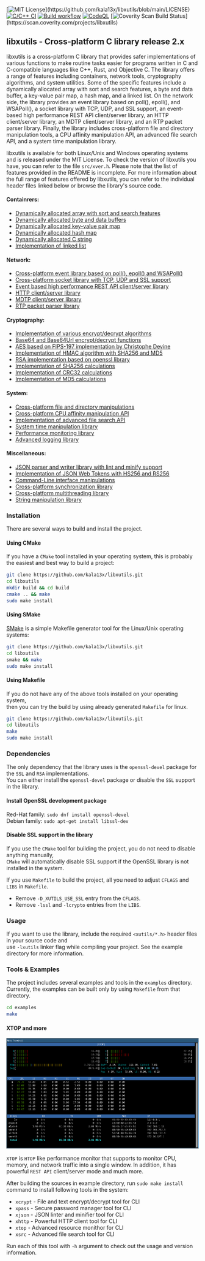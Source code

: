 [![MIT License](https://img.shields.io/badge/License-MIT-brightgreen.svg?)](https://github.com/kala13x/libxutils/blob/main/LICENSE)
[![C/C++ CI](https://github.com/kala13x/libxutils/actions/workflows/make.yml/badge.svg)](https://github.com/kala13x/libxutils/actions/workflows/make.yml)
[![Build workflow](https://github.com/kala13x/libxutils/actions/workflows/build_libxutils.yml/badge.svg)](https://github.com/kala13x/libxutils/actions)
[![CodeQL](https://github.com/kala13x/libxutils/actions/workflows/codeql.yml/badge.svg)](https://github.com/kala13x/libxutils/actions/workflows/codeql.yml)
[![Coverity Scan Build Status](https://scan.coverity.com/projects/25173/badge.svg?)](https://scan.coverity.com/projects/libxutils)

## libxutils - Cross-platform C library release 2.x

libxutils is a cross-platform C library that provides safer implementations of various functions to make routine tasks easier for programs written in C and C-compatible languages like C++, Rust, and Objective C. The library offers a range of features including containers, network tools, cryptography algorithms, and system utilities. Some of the specific features include a dynamically allocated array with sort and search features, a byte and data buffer, a key-value pair map, a hash map, and a linked list. On the network side, the library provides an event library based on poll(), epoll(), and WSAPoll(), a socket library with TCP, UDP, and SSL support, an event-based high performance REST API client/server library, an HTTP client/server library, an MDTP client/server library, and an RTP packet parser library. Finally, the library includes cross-platform file and directory manipulation tools, a CPU affinity manipulation API, an advanced file search API, and a system time manipulation library.

libxutils is available for both Linux/Unix and Windows operating systems and is released under the MIT License. To check the version of libxutils you have, you can refer to the file `src/xver.h`. Please note that the list of features provided in the README is incomplete. For more information about the full range of features offered by libxutils, you can refer to the individual header files linked below or browse the library's source code.

#### Containrers:
- [Dynamically allocated array with sort and search features](https://github.com/kala13x/libxutils/blob/main/src/data/array.h)
- [Dynamically allocated byte and data buffers](https://github.com/kala13x/libxutils/blob/main/src/data/xbuf.h)
- [Dynamically allocated key-value pair map](https://github.com/kala13x/libxutils/blob/main/src/data/map.h)
- [Dynamically allocated hash map](https://github.com/kala13x/libxutils/blob/main/src/data/hash.h)
- [Dynamically allocated C string](https://github.com/kala13x/libxutils/blob/main/src/data/xstr.h)
- [Implementation of linked list](https://github.com/kala13x/libxutils/blob/main/src/data/list.h)

#### Network:
- [Cross-platform event library based on poll(), epoll() and WSAPoll()](https://github.com/kala13x/libxutils/blob/main/src/net/event.h)
- [Cross-platform socket library with TCP, UDP and SSL support](https://github.com/kala13x/libxutils/blob/main/src/net/sock.h)
- [Event based high performance REST API client/server library](https://github.com/kala13x/libxutils/blob/main/src/net/api.h)
- [HTTP client/server library](https://github.com/kala13x/libxutils/blob/main/src/net/http.h)
- [MDTP client/server library](https://github.com/kala13x/libxutils/blob/main/src/net/mdtp.h)
- [RTP packet parser library](https://github.com/kala13x/libxutils/blob/main/src/net/rtp.h)

#### Cryptography:
- [Implementation of various encrypt/decrypt algorithms](https://github.com/kala13x/libxutils/blob/main/src/crypt/crypt.h)
- [Base64 and Base64Url encrypt/decrypt functions](https://github.com/kala13x/libxutils/blob/main/src/crypt/base64.h)
- [AES based on FIPS-197 implementation by Christophe Devine](https://github.com/kala13x/libxutils/blob/main/src/crypt/aes.h)
- [Implementation of HMAC algorithm with SHA256 and MD5](https://github.com/kala13x/libxutils/blob/main/src/crypt/hmac.h)
- [RSA implementation based on openssl library](https://github.com/kala13x/libxutils/blob/main/src/crypt/rsa.h)
- [Implementation of SHA256 calculations](https://github.com/kala13x/libxutils/blob/main/src/crypt/sha256.h)
- [Implementation of CRC32 calculations](https://github.com/kala13x/libxutils/blob/main/src/crypt/crc32.h)
- [Implementation of MD5 calculations](https://github.com/kala13x/libxutils/blob/main/src/crypt/md5.h)

#### System:
- [Cross-platform file and directory manipulations](https://github.com/kala13x/libxutils/blob/main/src/sys/xfs.h)
- [Cross-platform CPU affinity manipulation API](https://github.com/kala13x/libxutils/blob/main/src/sys/xcpu.h)
- [Implementation of advanced file search API](https://github.com/kala13x/libxutils/blob/main/src/sys/xfs.h)
- [System time manipulation library](https://github.com/kala13x/libxutils/blob/main/src/sys/xtime.h)
- [Performance monitoring library](https://github.com/kala13x/libxutils/blob/main/src/sys/xtop.h)
- [Advanced logging library](https://github.com/kala13x/libxutils/blob/main/src/sys/xlog.h)

#### Miscellaneous:
- [JSON parser and writer library with lint and minify support](https://github.com/kala13x/libxutils/blob/main/src/data/xjson.h)
- [Implementation of JSON Web Tokens with HS256 and RS256](https://github.com/kala13x/libxutils/blob/main/src/data/jwt.h)
- [Command-Line interface manipulations](https://github.com/kala13x/libxutils/blob/main/src/sys/xcli.h)
- [Cross-platform synchronization library](https://github.com/kala13x/libxutils/blob/main/src/sys/sync.h)
- [Cross-platform multithreading library](https://github.com/kala13x/libxutils/blob/main/src/sys/thread.h)
- [String manipulation library](https://github.com/kala13x/libxutils/blob/main/src/data/xstr.h)

### Installation
There are several ways to build and install the project.

#### Using CMake
If you have a `CMake` tool installed in your operating system, this is probably the easiest and best way to build a project:

```bash
git clone https://github.com/kala13x/libxutils.git
cd libxutils
mkdir build && cd build
cmake .. && make
sudo make install
```

#### Using SMake
[SMake](https://github.com/kala13x/smake) is a simple Makefile generator tool for the Linux/Unix operating systems:

```bash
git clone https://github.com/kala13x/libxutils.git
cd libxutils
smake && make
sudo make install
```

#### Using Makefile
If you do not have any of the above tools installed on your operating system,\
then you can try the build by using already generated `Makefile` for linux.

```bash
git clone https://github.com/kala13x/libxutils.git
cd libxutils
make
sudo make install
```

### Dependencies
The only dependency that the library uses is the `openssl-devel` package for the `SSL` and `RSA` implementations.\
You can either install the `openssl-devel` package or disable the `SSL` support in the library.

#### Install OpenSSL development package
Red-Hat family: `sudo dnf install openssl-devel`\
Debian family: `sudo apt-get install libssl-dev`

#### Disable SSL support in the library
If you use the `CMake` tool for building the project, you do not need to disable anything manually,\
`CMake` will automatically disable SSL support if the OpenSSL library is not installed in the system.

If you use `Makefile` to build the project, all you need to adjust `CFLAGS` and `LIBS` in `Makefile`.
- Remove `-D_XUTILS_USE_SSL` entry from the `CFLAGS`.
- Remove `-lssl` and `-lcrypto` entries from the `LIBS`.

### Usage
If you want to use the library, include the required `<xutils/*.h>` header files in your source code and\
use `-lxutils` linker flag while compiling your project. See the example directory for more information.

### Tools & Examples

The project includes several examples and tools in the `examples` directory.\
Currently, the examples can be built only by using `Makefile` from that directory.

```bash
cd examples
make
```

#### XTOP and more

<p align="center">
    <img src="https://raw.githubusercontent.com/kala13x/libxutils/main/examples/xtop.png" alt="alternate text">
</p>

`XTOP` is `HTOP` like performance monitor that supports to monitor CPU, memory, and network traffic into a single window. In addition, it has powerful `REST API` client/server mode and much more.

After building the sources in example directory, run `sudo make install` command to install following tools in the system:

- `xcrypt` - File and text encrypt/decrypt tool for CLI
- `xpass` - Secure password manager tool for CLI
- `xjson` - JSON linter and minifier tool for CLI
- `xhttp` - Powerful HTTP client tool for CLI
- `xtop` - Advanced resource monithor for CLI
- `xsrc` - Advanced file search tool for CLI

Run each of this tool with `-h` argument to check out the usage and version information.

